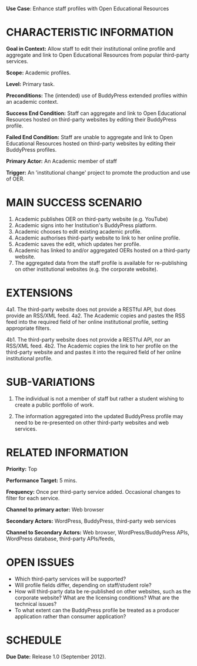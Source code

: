**Use Case**: Enhance staff profiles with Open Educational Resources

# CHARACTERISTIC INFORMATION

**Goal in Context:** Allow staff to edit their institutional online profile and aggregate and link to Open Educational Resources from popular third-party services.

**Scope:** Academic profiles.

**Level:** Primary task.

**Preconditions:** The (intended) use of BuddyPress extended profiles within an academic context.

**Success End Condition:** Staff can aggregate and link to Open Educational Resources hosted on third-party websites by editing their BuddyPress profile.

**Failed End Condition:** Staff are unable to aggregate and link to Open Educational Resources hosted on third-party websites by editing their BuddyPress profiles.

**Primary Actor:** An Academic member of staff

**Trigger:** An 'institutional change' project to promote the production and use of OER.

# MAIN SUCCESS SCENARIO

1. Academic publishes OER on third-party website (e.g. YouTube)
2. Academic signs into her Institution's BuddyPress platform.
3. Academic chooses to edit existing academic profile.
4. Academic authorises third-party website to link to her online profile.
5. Academic saves the edit, which updates her profile.
6. Academic has linked to and/or aggregated OERs hosted on a third-party website.
7. The aggregated data from the staff profile is available for re-publishing on other institutional websites (e.g. the corporate website).

# EXTENSIONS

4a1. The third-party website does not provide a RESTful API, but does provide an RSS/XML feed.
4a2. The Academic copies and pastes the RSS feed into the required field of her online institutional profile, setting appropriate filters.

4b1. The third-party website does not provide a RESTful API, nor an RSS/XML feed.
4b2. The Academic copies the link to her profile on the third-party website and and pastes it into the required field of her online institutional profile.

# SUB-VARIATIONS

1. The individual is not a member of staff but rather a student wishing to create a public portfolio of work.

7. The information aggregated into the updated BuddyPress profile may need to be re-presented on other third-party websites and web services. 

# RELATED INFORMATION

**Priority:** Top

**Performance Target:** 5 mins.

**Frequency:** Once per third-party service added. Occasional changes to filter for each service.

**Channel to primary actor:** Web browser

**Secondary Actors:** WordPress, BuddyPress, third-party web services

**Channel to Secondary Actors:** Web browser, WordPress/BuddyPress APIs, WordPress database, third-party APIs/feeds, 

# OPEN ISSUES

* Which third-party services will be supported?
* Will profile fields differ, depending on staff/student role?
* How will third-party data be re-published on other websites, such as the corporate website? What are the licensing conditions? What are the technical issues?
* To what extent can the BuddyPress profile be treated as a producer application rather than consumer application?

# SCHEDULE

**Due Date:** Release 1.0 (September 2012).